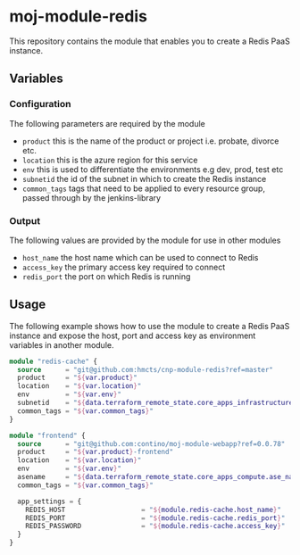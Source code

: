 # moj-module-redis

This repository contains the module that enables you to create a Redis PaaS instance.

## Variables

### Configuration

The following parameters are required by the module

-	`product` this is the name of the product or project i.e. probate, divorce etc.
-	`location` this is the azure region for this service
- `env` this is used to differentiate the environments e.g dev, prod, test etc
- `subnetid` the id of the subnet in which to create the Redis instance
- `common_tags` tags that need to be applied to every resource group, passed through by the jenkins-library

### Output

The following values are provided by the module for use in other modules

- `host_name` the host name which can be used to connect to Redis
- `access_key` the primary access key required to connect
- `redis_port` the port on which Redis is running

## Usage

The following example shows how to use the module to create a Redis PaaS instance and expose
the host, port and access key as environment variables in another module.

```terraform
module "redis-cache" {
  source      = "git@github.com:hmcts/cnp-module-redis?ref=master"
  product     = "${var.product}"
  location    = "${var.location}"
  env         = "${var.env}"
  subnetid    = "${data.terraform_remote_state.core_apps_infrastructure.subnet_ids[2]}"
  common_tags = "${var.common_tags}"
}

module "frontend" {
  source      = "git@github.com:contino/moj-module-webapp?ref=0.0.78"
  product     = "${var.product}-frontend"
  location    = "${var.location}"
  env         = "${var.env}"
  asename     = "${data.terraform_remote_state.core_apps_compute.ase_name[0]}"
  common_tags = "${var.common_tags}"

  app_settings = {
    REDIS_HOST                   = "${module.redis-cache.host_name}"
    REDIS_PORT                   = "${module.redis-cache.redis_port}"
    REDIS_PASSWORD               = "${module.redis-cache.access_key}"
  }
}
```
